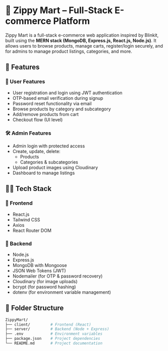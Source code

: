 # 🛒 Zippy Mart – Full-Stack E-commerce Platform

Zippy Mart is a full-stack e-commerce web application inspired by Blinkit, built using the **MERN stack (MongoDB, Express.js, React.js, Node.js)**. It allows users to browse products, manage carts, register/login securely, and for admins to manage product listings, categories, and more.

## 📌 Features

### 👥 User Features
- User registration and login using JWT authentication
- OTP-based email verification during signup
- Password reset functionality via email
- Browse products by category and subcategory
- Add/remove products from cart
- Checkout flow (UI level)

### 🛠️ Admin Features
- Admin login with protected access
- Create, update, delete:
  - Products
  - Categories & subcategories
- Upload product images using Cloudinary
- Dashboard to manage listings

## 🧑‍💻 Tech Stack

### 🚀 Frontend
- React.js
- Tailwind CSS
- Axios
- React Router DOM

### 🔧 Backend
- Node.js
- Express.js
- MongoDB with Mongoose
- JSON Web Tokens (JWT)
- Nodemailer (for OTP & password recovery)
- Cloudinary (for image uploads)
- bcrypt (for password hashing)
- dotenv (for environment variable management)

## 📁 Folder Structure

```bash
ZippyMart/
├── client/         # Frontend (React)
├── server/         # Backend (Node + Express)
├── .env            # Environment variables
├── package.json    # Project dependencies
└── README.md       # Project documentation



